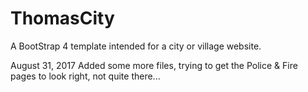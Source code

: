 # ThomasCity
A BootStrap 4 template intended for a city or village website. 

August 31, 2017
Added some more files, trying to get the Police & Fire pages to look right, not quite there...
